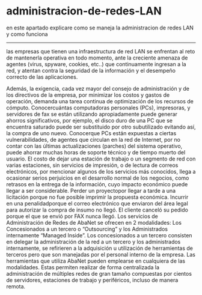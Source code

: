 # administracion-de-redes-LAN
en este apartado explicare como se maneja la administracion de redes LAN y como funciona
******************
las empresas que tienen una infraestructura de red LAN se enfrentan al reto de mantenerla operativa en todo momento, ante la creciente amenaza de agentes (virus, spyware, cookies, etc..) que continuamente ingresan a la red, y atentan contra la seguridad de la información y el desempeño correcto de las aplicaciones.
 

Además, la exigencia, cada vez mayor del consejo de administración y de los directivos de la empresa, por minimizar los costos y gastos de operación, demanda una tarea continua de optimización de los recursos de cómputo.
Conocercuántas computadoras personales (PCs), impresoras, y servidores de fax se están utilizando apropiadamente puede generar ahorros significativos, por ejemplo, el disco duro de una PC que se encuentra saturado puede ser substituido por otro subutilizado evitando así, la compra de uno nuevo.
Conocerque PCs están expuestas a ciertas vulnerabilidades, de agentes que circulan en la red de Internet, por no contar con las últimas actualizaciones (parches) del sistema operativo, puede ahorrar muchas horas de soporte técnico y de tiempo muerto del usuario.
El costo de dejar una estación de trabajo o un segmento de red con varias estaciones, sin servicios de impresión, o de lectura de correos electrónicos, por mencionar algunos de los servicios más conocidos, llega a ocasionar serios perjuicios en el desarrollo normal de los negocios, como retrasos en la entrega de la información, cuyo impacto económico puede llegar a ser considerable.
Perder un proyectopor llegar a tarde a una licitación porque no fue posible imprimir la propuesta económica.
Incurrir en una penalidadporque el correo electrónico que enviaron del área legal para autorizar la compra de insumo no llegó.
El cliente canceló su pedido porque el que se envió por FAX nunca llegó. Los servicios de Administración de Redes de AbaNet se ofrecen en 2 modalidades: Los Concesionados a un tercero o “Outsourcing” y los Administrados internamente “Managed Inside”.
Los concesionados a un tercero consisten en delegar la administración de la red a un tercero y los administrados internamente, se refirieren a la adquisición u utilización de herramientas de terceros pero que son manejadas por el personal interno de la empresa. Las herramientas que utiliza AbaNet pueden emplearse en cualquiera de las modalidades. Estas permiten realizar de forma centralizada la administración de múltiples redes de gran tamaño compuestas por cientos de servidores, estaciones de trabajo y periféricos, incluso de manera remota.
